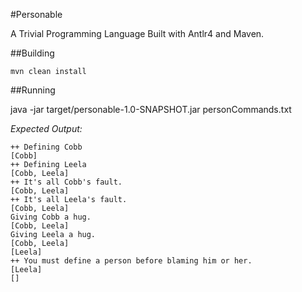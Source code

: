 #Personable

A Trivial Programming Language Built with Antlr4 and Maven.

##Building

	mvn clean install

##Running

   java -jar target/personable-1.0-SNAPSHOT.jar personCommands.txt

*Expected Output:*

```
++ Defining Cobb
[Cobb]
++ Defining Leela
[Cobb, Leela]
++ It's all Cobb's fault.
[Cobb, Leela]
++ It's all Leela's fault.
[Cobb, Leela]
Giving Cobb a hug.
[Cobb, Leela]
Giving Leela a hug.
[Cobb, Leela]
[Leela]
++ You must define a person before blaming him or her.
[Leela]
[]
```